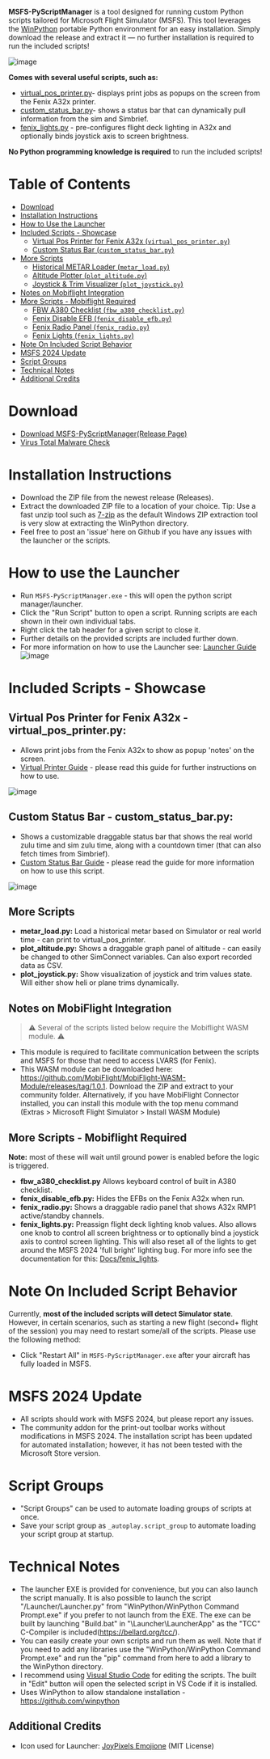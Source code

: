 **MSFS-PyScriptManager** is a tool designed for running custom Python scripts tailored for Microsoft Flight Simulator (MSFS). This tool leverages the [WinPython](https://github.com/winpython) portable Python environment for an easy installation.  Simply download the release and extract it — no further installation is required to run the included scripts!

![image](https://github.com/user-attachments/assets/afea8bd1-8e31-434f-b655-908882052df9)


**Comes with several useful scripts, such as:**
- [virtual_pos_printer.py](#virtual-pos-printer-for-fenix-a32x---virtual_pos_printerpy)- displays print jobs as popups on the screen from the Fenix A32x printer.
- [custom_status_bar.py](#custom-status-bar---custom_status_barpy)- shows a status bar that can dynamically pull information from the sim and Simbrief.
- [fenix_lights.py](Docs/fenix_lights.md) - pre-configures flight deck lighting in A32x and optionally binds joystick axis to screen brightness.

**No Python programming knowledge is required** to run the included scripts!

# Table of Contents
- [Download](#download)
- [Installation Instructions](#installation-instructions)
- [How to Use the Launcher](#how-to-use-the-launcher)
- [Included Scripts - Showcase](#included-scripts---showcase)
  - [Virtual Pos Printer for Fenix A32x (`virtual_pos_printer.py`)](#virtual-pos-printer-for-fenix-a32x---virtual_pos_printerpy)
  - [Custom Status Bar (`custom_status_bar.py`)](#custom-status-bar---custom_status_barpy)
- [More Scripts](#more-scripts)
  - [Historical METAR Loader (`metar_load.py`)](#more-scripts)
  - [Altitude Plotter (`plot_altitude.py`)](#more-scripts)
  - [Joystick & Trim Visualizer (`plot_joystick.py`)](#more-scripts)
- [Notes on Mobiflight Integration](#notes-on-mobiflight-integration)
- [More Scripts - Mobiflight Required](#More-Scripts---Mobiflight-Required)
  - [FBW A380 Checklist (`fbw_a380_checklist.py`)](#More-Scripts---Mobiflight-Required)
  - [Fenix Disable EFB (`fenix_disable_efb.py`)](#More-Scripts---Mobiflight-Required)
  - [Fenix Radio Panel (`fenix_radio.py`)](#More-Scripts---Mobiflight-Required)
  - [Fenix Lights (`fenix_lights.py`)](#More-Scripts---Mobiflight-Required)
- [Note On Included Script Behavior](#note-on-included-script-behavior)
- [MSFS 2024 Update](#msfs-2024-update)
- [Script Groups](#script-groups)
- [Technical Notes](#technical-notes)
- [Additional Credits](#additional-credits)

# Download
- [Download MSFS-PyScriptManager(Release Page)](https://github.com/cgtrout/MSFS-PyScriptManager/releases/)
- [Virus Total Malware Check](https://www.virustotal.com/gui/url/68f6f554bab721ca62f3fe49416ad7ee02d4aedc524904a61062eb73b54490ce)

# Installation Instructions
- Download the ZIP file from the newest release (Releases).
- Extract the downloaded ZIP file to a location of your choice. Tip: Use a fast unzip tool such as [7-zip](https://www.7-zip.org/download.html) as the default Windows ZIP extraction tool is very slow at extracting the WinPython directory.
- Feel free to post an 'issue' here on Github if you have any issues with the launcher or the scripts.

# How to use the Launcher
- Run `MSFS-PyScriptManager.exe` - this will open the python script manager/launcher.
- Click the "Run Script" button to open a script. Running scripts are each shown in their own individual tabs.
- Right click the tab header for a given script to close it.
- Further details on the provided scripts are included further down.
- For more information on how to use the Launcher see: [Launcher Guide](Docs/Launcher_guide.md)
![image](https://github.com/user-attachments/assets/b8e12084-afad-4cd8-9b4c-2ea9cbb59ff1)

# Included Scripts - Showcase
## **Virtual Pos Printer for Fenix A32x - virtual_pos_printer.py:**
   - Allows print jobs from the Fenix A32x to show as popup 'notes' on the screen.
   - [Virtual Printer Guide](Docs/virtual_pos_printer.md) - please read this guide for further instructions on how to use.

   ![image](https://github.com/user-attachments/assets/5b0aac05-f1da-417e-a97b-be8261a4f1ba)

## Custom Status Bar - custom_status_bar.py:
  - Shows a customizable draggable status bar that shows the real world zulu time and sim zulu time, along with a countdown timer (that can also fetch times from Simbrief).
  - [Custom Status Bar Guide](Docs/custom_status_bar.md) - please read the guide for more information on how to use this script.

   ![image](https://github.com/user-attachments/assets/05786688-b542-4050-95eb-1e85bf8d673d)

## More Scripts
- **metar_load.py:** Load a historical metar based on Simulator or real world time - can print to virtual_pos_printer.
- **plot_altitude.py:** Shows a draggable graph panel of altitude - can easily be changed to other SimConnect variables.  Can also export recorded data as CSV.
- **plot_joystick.py:** Show visualization of joystick and trim values state. Will either show heli or plane trims dynamically.

## Notes on MobiFlight Integration
> ⚠️ Several of the scripts listed below require the Mobiflight WASM module.  ⚠️
- This module is required to facilitate communication between the scripts and MSFS for those that need to access LVARS (for Fenix).
- This WASM module can be downloaded here: https://github.com/MobiFlight/MobiFlight-WASM-Module/releases/tag/1.0.1.  Download the ZIP and extract to your community folder.  Alternatively, if you have MobiFlight Connector installed, you can install this module with the top menu command (Extras > Microsoft Flight Simulator > Install WASM Module)

## More Scripts - Mobiflight Required
**Note:** most of these will wait until ground power is enabled before the logic is triggered.
- **fbw_a380_checklist.py** Allows keyboard control of built in A380 checklist.
- **fenix_disable_efb.py:** Hides the EFBs on the Fenix A32x when run.
- **fenix_radio.py:** Shows a draggable radio panel that shows A32x RMP1 active/standby channels.
- **fenix_lights.py:** Preassign flight deck lighting knob values.  Also allows one knob to control all screen brightness or to optionally bind a joystick axis to control screen lighting. This will also reset all of the lights to get around the MSFS 2024 'full bright' lighting bug. For more info see the documentation for this: [Docs/fenix_lights](Docs/fenix_lights.md).


# Note On Included Script Behavior
Currently, **most of the included scripts will detect Simulator state**.  However, in certain scenarios, such as starting a new flight (second+ flight of the session) you may need to restart some/all of the scripts.  Please use the following method:
- Click "Restart All" in `MSFS-PyScriptManager.exe` after your aircraft has fully loaded in MSFS.


# MSFS 2024 Update
 - All scripts should work with MSFS 2024, but please report any issues.
 - The community addon for the print-out toolbar works without modifications in MSFS 2024. The installation script has been updated for automated installation; however, it has not been tested with the Microsoft Store version.

# Script Groups
- "Script Groups" can be used to automate loading groups of scripts at once.
- Save your script group as `_autoplay.script_group` to automate loading your script group at startup.

# Technical Notes
- The launcher EXE is provided for convenience, but you can also launch the script manually.  It is also possible to launch the script "/Launcher/Launcher.py" from "WinPython/WinPython Command Prompt.exe" if you prefer to not launch from the EXE.  The exe can be built by launching "Build.bat" in "\Launcher\LauncherApp" as the "TCC" C-Compiler is included(https://bellard.org/tcc/).
- You can easily create your own scripts and run them as well.  Note that if you need to add any libraries use the "WinPython/WinPython Command Prompt.exe" and run the "pip" command from here to add a library to the WinPython directory.
- I recommend using [Visual Studio Code](https://code.visualstudio.com/download) for editing the scripts.  The built in "Edit" button will open the selected script in VS Code if it is installed.
- Uses WinPython to allow standalone installation - https://github.com/winpython

## Additional Credits
- Icon used for Launcher: [JoyPixels Emojione](https://github.com/joypixels/emojione) (MIT License)

